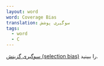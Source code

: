 ```yaml
---
layout: word
word: Coverage Bias
translation: سوگیری پوشش
tags:
  - word
  - C
---
```

[سوگیری گزینش (selection bias)](/S/selection_bias) را ببینید.